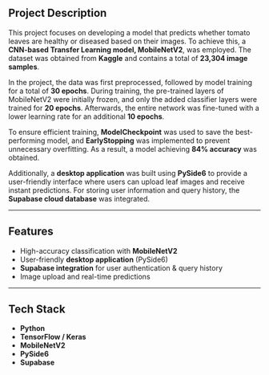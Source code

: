 
## Project Description  
This project focuses on developing a model that predicts whether tomato leaves are healthy or diseased based on their images. To achieve this, a **CNN-based Transfer Learning model, MobileNetV2**, was employed. The dataset was obtained from **Kaggle** and contains a total of **23,304 image samples**.  

In the project, the data was first preprocessed, followed by model training for a total of **30 epochs**. During training, the pre-trained layers of MobileNetV2 were initially frozen, and only the added classifier layers were trained for **20 epochs**. Afterwards, the entire network was fine-tuned with a lower learning rate for an additional **10 epochs**.  

To ensure efficient training, **ModelCheckpoint** was used to save the best-performing model, and **EarlyStopping** was implemented to prevent unnecessary overfitting. As a result, a model achieving **84% accuracy** was obtained.  

Additionally, a **desktop application** was built using **PySide6** to provide a user-friendly interface where users can upload leaf images and receive instant predictions. For storing user information and query history, the **Supabase cloud database** was integrated.  

---

## Features  
- High-accuracy classification with **MobileNetV2**  
- User-friendly **desktop application** (PySide6)  
- **Supabase integration** for user authentication & query history  
- Image upload and real-time predictions  

---

## Tech Stack  
- **Python**  
- **TensorFlow / Keras**  
- **MobileNetV2**  
- **PySide6**  
- **Supabase**
